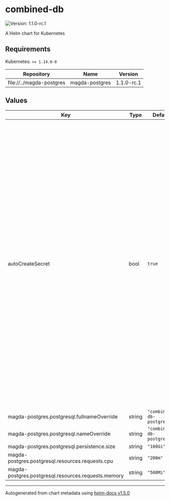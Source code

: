 # combined-db

![Version: 1.1.0-rc.1](https://img.shields.io/badge/Version-1.1.0--rc.1-informational?style=flat-square)

A Helm chart for Kubernetes

## Requirements

Kubernetes: `>= 1.14.0-0`

| Repository | Name | Version |
|------------|------|---------|
| file://../magda-postgres | magda-postgres | 1.1.0-rc.1 |

## Values

| Key | Type | Default | Description |
|-----|------|---------|-------------|
| autoCreateSecret | bool | `true` | whether auto-create secret for client account password. After the migrator runs properly, a non-superuser DB account (named `client`) will be created. If any logic databases (e.g. `content-db`, `session-db` etc.) are hosted by the single `combined-db`, its password will loaded from secret `combined-db-password` & key: `password`. Set this option to `true` will make helm auto-create the secret with random password, ONLY when the secret not exists. |
| magda-postgres.postgresql.fullnameOverride | string | `"combined-db-postgresql"` |  |
| magda-postgres.postgresql.nameOverride | string | `"combined-db-postgresql"` |  |
| magda-postgres.postgresql.persistence.size | string | `"100Gi"` |  |
| magda-postgres.postgresql.resources.requests.cpu | string | `"200m"` |  |
| magda-postgres.postgresql.resources.requests.memory | string | `"500Mi"` |  |

----------------------------------------------
Autogenerated from chart metadata using [helm-docs v1.5.0](https://github.com/norwoodj/helm-docs/releases/v1.5.0)
